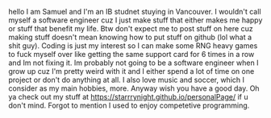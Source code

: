 hello I am Samuel and I'm an IB studnet stuying in Vancouver. I wouldn't call myself a software engineer cuz I just make stuff that either makes me happy or stuff that benefit my life. Btw don't expect me to post stuff on here cuz making stuff doesn't mean knowing how to put stuff on github (lol what a shit guy). Coding is just my interest so I can make some RNG heavy games to fuck myself over like getting the same support card for 6 times in a row and Im not fixing it. Im probably not going to be a software engineer when I grow up cuz I'm pretty weird with it and I either spend a lot of time on one project or don't do anything at all. I also love music and soccer, which I consider as my main hobbies, more.  Anyway wish you have a good day. Oh ya check out my stuff at https://starrrynight.github.io/personalPage/ if u don't mind. Forgot to mention I used to enjoy competetive programming.

<!--
**StarrryNight/StarrryNight** is a ✨ _special_ ✨ repository because its `README.md` (this file) appears on your GitHub profile.

Here are some ideas to get you started:

- 🔭 I’m currently working on ...
- 🌱 I’m currently learning ...
- 👯 I’m looking to collaborate on ...
- 🤔 I’m looking for help with ...
- 💬 Ask me about ...
- 📫 How to reach me: ...
- 😄 Pronouns: ...
- ⚡ Fun fact: ...
-->
